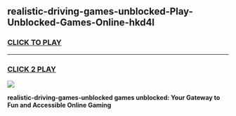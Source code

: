 
## realistic-driving-games-unblocked-Play-Unblocked-Games-Online-hkd4l
<h3>
<a href="https://premium76.site?title=realistic-driving-games-unblocked&ref=25A">CLICK TO PLAY</a></h3>
<hr>

<h3>
<a href="https://premium76.site?title=realistic-driving-games-unblocked&ref=25A">CLICK 2 PLAY</a>
  
</h3>

<a href="https://premium76.site?title=realistic-driving-games-unblocked&ref=25A"><img src="https://clearcache.store/games.png"></a>


**realistic-driving-games-unblocked games unblocked: Your Gateway to Fun and Accessible Online Gaming**

